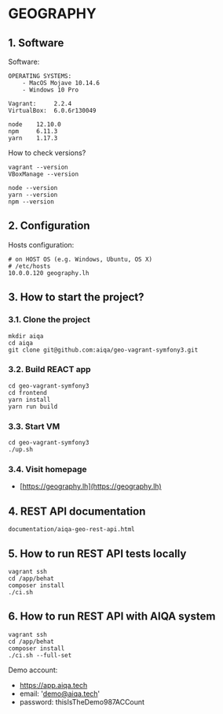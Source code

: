 GEOGRAPHY
=========

## 1. Software

Software:

```
OPERATING SYSTEMS:
    - MacOS Mojave 10.14.6
    - Windows 10 Pro
```

```
Vagrant:     2.2.4
VirtualBox:  6.0.6r130049

node    12.10.0
npm     6.11.3
yarn    1.17.3
```

How to check versions?

```
vagrant --version
VBoxManage --version

node --version
yarn --version
npm --version
```


## 2. Configuration

Hosts configuration:

```
# on HOST OS (e.g. Windows, Ubuntu, OS X)
# /etc/hosts
10.0.0.120 geography.lh
```

## 3. How to start the project?

### 3.1. Clone the project

```
mkdir aiqa
cd aiqa
git clone git@github.com:aiqa/geo-vagrant-symfony3.git
``` 

### 3.2. Build REACT app

```
cd geo-vagrant-symfony3
cd frontend
yarn install
yarn run build
```

### 3.3. Start VM

```
cd geo-vagrant-symfony3
./up.sh
```

### 3.4. Visit homepage

* [https://geography.lh](https://geography.lh)


## 4. REST API documentation

```
documentation/aiqa-geo-rest-api.html
```

## 5. How to run REST API tests locally

```
vagrant ssh
cd /app/behat
composer install
./ci.sh
```

## 6. How to run REST API with AIQA system

```
vagrant ssh
cd /app/behat
composer install
./ci.sh --full-set
```


Demo account:

* https://app.aiqa.tech
* email: 'demo@aiqa.tech'
* password: thisIsTheDemo987ACCount
